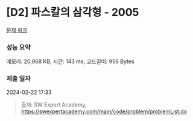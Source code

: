 # [D2] 파스칼의 삼각형 - 2005 

[문제 링크](https://swexpertacademy.com/main/code/problem/problemDetail.do?contestProbId=AV5P0-h6Ak4DFAUq) 

### 성능 요약

메모리: 20,968 KB, 시간: 143 ms, 코드길이: 956 Bytes

### 제출 일자

2024-02-22 17:33



> 출처: SW Expert Academy, https://swexpertacademy.com/main/code/problem/problemList.do